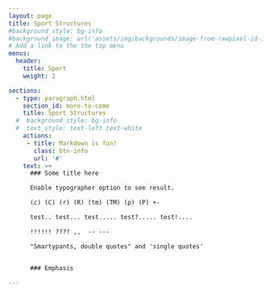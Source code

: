 ```yaml
---
layout: page
title: Sport Structures
#background_style: bg-info
#background_image: url('assets/img/backgrounds/image-from-rawpixel-id-1199650-jpeg.jpg')
# Add a link to the the top menu
menus:
  header:
    title: Sport
    weight: 2

sections:
  - type: paragraph.html
    section_id: more-to-come
    title: Sport Structures
  #  background_style: bg-info
  #  text_style: text-left text-white
    actions:
     - title: Markdown is fun!
       class: btn-info
       url: '#'
    text: >+
      ### Some title here

      Enable typographer option to see result.

      (c) (C) (r) (R) (tm) (TM) (p) (P) +-

      test.. test... test..... test?..... test!....

      !!!!!! ???? ,,  -- ---

      "Smartypants, double quotes" and 'single quotes'


      ### Emphasis

---
```

